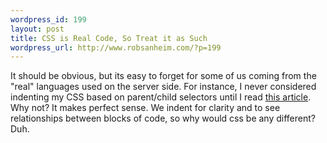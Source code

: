 ```yaml
--- 
wordpress_id: 199
layout: post
title: CSS is Real Code, So Treat it as Such
wordpress_url: http://www.robsanheim.com/?p=199
---
```

It should be obvious, but its easy to forget for some of us coming from the "real" languages used on the server side.  For instance, I never considered indenting my CSS based on parent/child selectors until I read <a href="http://businesslogs.com/design_and_usability/lean_xhtml_and_precise_css.php">this article</a>.  Why not?  It makes perfect sense.  We indent for clarity and to see relationships between blocks of code, so why would css be any different?  Duh.
